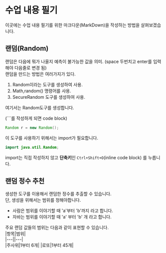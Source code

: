 # 수업 내용 필기
이곳에는 수업 내용 필기를 위한 마크다운(MarkDown)을 작성하는 방법을 살펴보겠습니다.

## 랜덤(Random)
랜덤은 다음에 뭐가 나올지 예측이 불가능한 값을 의미.  (space 두번치고 enter를 입력해야 다음줄로 변경 됨)  
랜덤을 만드는 방법은 여러가지가 있다.
1. Random이라는 도구를 생성하여 사용.
2. Math,random() 명령어를 사용.
3. SecureRandom 도구를 생성하여 사용.

여기서는 Random도구를 생성합니다.

(```를 작성하게 되면 code block)
```java
Random r = new Random();
```
이 도구를 사용하기 위해서는 import가 필요합니다.
```java
import java.util.Random;
```
import는 직접 작성하지 않고 **단축키**인 `Ctrl+Shift+O`(inline code block) 를 누릅니다.

## 랜덤 정수 추천
생성한 도구를 이용해서 랜덤한 정수를 추출할 수 있습니다.  
단, 생성을 위해서는 범위를 정해야합니다.

- 사람은 범위를 이야기할 때 'a'부터 'b'까지 라고 합니다.
- 자바는 범위를 이야기할 때 'a' 부터 'b' 개 라고 합니다.

주요 랜덤 값들의 범위는 다음과 같이 표현할 수 있습니다.  
|항목|범위|   
|---||---|   
|주사위|1부터 6개|
|로또|1부터 45개|
